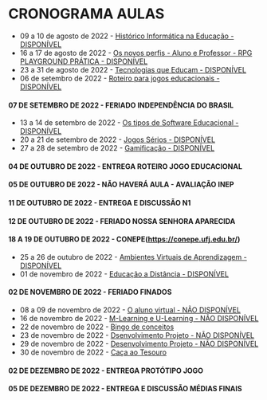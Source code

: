 # CRONOGRAMA AULAS
- 09 a 10 de agosto de 2022 - [Histórico Informática na Educação - DISPONÍVEL](aula01.md)
- 16 a 17 de agosto de 2022 - [Os novos perfis - Aluno e Professor - RPG PLAYGROUND PRÁTICA - DISPONÍVEL](aula02.md)
- 23 a 31 de agosto de 2022 - [Tecnologias que Educam - DISPONÍVEL](aula03.md)
- 06 de setembro de 2022 - [Roteiro para jogos educacionais - DISPONÍVEL](aula04.md)
#### 07 DE SETEMBRO DE 2022 - FERIADO INDEPENDÊNCIA DO BRASIL
- 13 a 14 de setembro de 2022 - [Os tipos de Software Educacional - DISPONÍVEL](aula05.md)
- 20 a 21 de setembro de 2022 - [Jogos Sérios - DISPONÍVEL](aula06.md)
- 27 a 28 de setembro de 2022 - [Gamificação - DISPONÍVEL](aula07.md)
#### 04 DE OUTUBRO DE 2022 - ENTREGA ROTEIRO JOGO EDUCACIONAL
#### 05 DE OUTUBRO DE 2022 - NÃO HAVERÁ AULA - AVALIAÇÃO INEP
#### 11 DE OUTUBRO DE 2022 - ENTREGA E DISCUSSÃO N1
#### 12 DE OUTUBRO DE 2022 - FERIADO NOSSA SENHORA APARECIDA
#### 18 A 19 DE OUTUBRO DE 2022 - CONEPE(https://conepe.ufj.edu.br/)
- 25 a 26 de outubro de 2022 - [Ambientes Virtuais de Aprendizagem - DISPONÍVEL](aula08.md)
- 01 de novembro de 2022 - [Educação a Distância - DISPONÍVEL](aula09.md)
#### 02 DE NOVEMBRO DE 2022 - FERIADO FINADOS
- 08 a 09 de novembro de 2022 - [O aluno virtual - NÃO DISPONÍVEL]()
- 16 de novembro de 2022 - [M-Learning e U-Learning - NÃO DISPONÍVEL]()
- 22 de novembro de 2022 - [Bingo de conceitos]()
- 23 de novembro de 2022 - [Dsenvolvimento Projeto - NÃO DISPONÍVEL]()
- 29 de novembro de 2022 - [Desenvolvimento Projeto - NÃO DISPONÍVEL]()
- 30 de novembro de 2022 - [Caça ao Tesouro]()
#### 02 DE DEZEMBRO DE 2022 - ENTREGA PROTÓTIPO JOGO
#### 05 DE DEZEMBRO DE 2022 - ENTREGA E DISCUSSÃO MÉDIAS FINAIS
